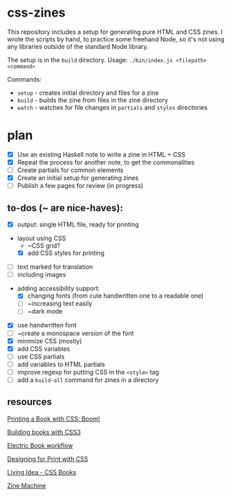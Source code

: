 # css-zines

This repository includes a setup for generating pure HTML and CSS zines.
I wrote the scripts by hand, to practice some freehand Node, so it's not using
any libraries outside of the standard Node library.

The setup is in the `build` directory.
Usage: `./bin/index.js <filepath> <command>`

Commands:
- `setup` - creates initial directory and files for a zine
- `build` - builds the zine from files in the zine directory
- `watch` - watches for file changes in `partials` and `styles` directories

# plan

- [x] Use an existing Haskell note to write a zine in HTML + CSS
- [x] Repeat the process for another note, to get the commonalities
- [ ] Create partials for common elements
- [x] Create an initial setup for generating zines
- [ ] Publish a few pages for review (in progress)

## to-dos (~ are nice-haves):
- [x] output: single HTML file, ready for printing
- layout using CSS
    - ~CSS grid?
    - [x] add CSS styles for printing
- [ ] text marked for translation
- [ ] including images
- adding accessibility support:
    - [x] changing fonts (from cute handwritten one to a readable one)
    - [ ] ~increasing text easily
    - [ ] ~dark mode
- [x] use handwritten font
- [ ] ~create a monospace version of the font
- [x] minimize CSS (mostly)
- [x] add CSS variables
- [ ] use CSS partials
- [ ] add variables to HTML partials
- [ ] improve regexp for putting CSS in the `<style>` tag
- [ ] add a `build-all` command for zines in a directory

## resources

[Printing a Book with CSS: Boom!](https://alistapart.com/article/boom/)

[Building books with CSS3](https://alistapart.com/article/building-books-with-css3/)

[Electric Book workflow](https://electricbookworks.github.io/electric-book/)

[Designing for Print with CSS](https://www.smashingmagazine.com/2015/01/designing-for-print-with-css/)

[Living Idea - CSS Books](https://books.idea.whatwg.org/)

[Zine Machine](https://zine-machine.glitch.me/)